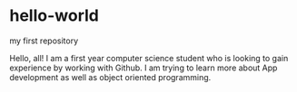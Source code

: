 # hello-world
my first repository

Hello, all! 
I am a first year computer science student who is looking to gain experience by working with Github.
I am trying to learn more about App development as well as object oriented programming.
